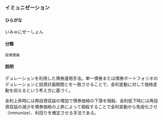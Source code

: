 <div style="display:none;">

## [あ行](securities-terms?id=あ行)

</div>

### イミュニゼーション

#### ひらがな

いみゅにぜーしょん

#### 分類

`投資理論`

#### 説明

デュレーションを利用した債券運用手法。単一債券または債券ポートフォリオのデュレーションと投資計画期間とを一致させることで、金利変動に対して価格変動を抑えるという考え方に基づく。
 
金利上昇時には再投資収益の増加で債券価格の下落を相殺、金利低下時には再投資収益の減少を債券価格の上昇によって相殺することで金利変動から免疫化させ（immunize）、利回りを確定させる手法である。

<div style="display:none;">

## [か行](securities-terms?id=か行)
## [さ行](securities-terms?id=さ行)
## [た行](securities-terms?id=た行)
## [な行](securities-terms?id=な行)
## [は行](securities-terms?id=は行)
## [ま行](securities-terms?id=ま行)
## [や行](securities-terms?id=や行)
## [ら行](securities-terms?id=ら行)
## [わ行](securities-terms?id=わ行)
## [英数字・記号](securities-terms?id=英数字・記号)

</div>

